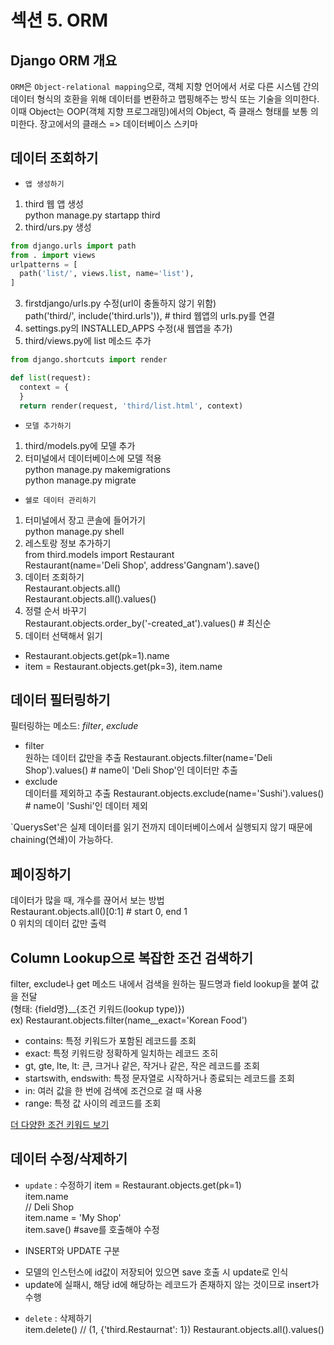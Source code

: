 # 섹션 5. ORM
## Django ORM 개요
`ORM`은 `Object-relational mapping`으로, 객체 지향 언어에서 서로 다른 시스템 간의 데이터 형식의 호환을 위해 데이터를 변환하고 맵핑해주는 방식 또는 기술을 의미한다. 이때 Object는 OOP(객체 지향 프로그래밍)에서의 Object, 즉 클래스 형태를 보통 의미한다.
장고에서의 클래스 => 데이터베이스 스키마

## 데이터 조회하기
* `앱 생성하기`
1. third 웹 앱 생성  
  python manage.py startapp third
2. third/urs.py 생성  
  ```python
  from django.urls import path
  from . import views
  urlpatterns = [
    path('list/', views.list, name='list'),
  ]
  ```
3. firstdjango/urls.py 수정(url이 충돌하지 않기 위함)  
  path('third/', include('third.urls')), # third 웹앱의 urls.py를 연결
4. settings.py의 INSTALLED_APPS 수정(새 웹앱을 추가)
5. third/views.py에 list 메소드 추가
  ```python
  from django.shortcuts import render
  
  def list(request):
    context = {
    }
    return render(request, 'third/list.html', context)
  ```
* `모델 추가하기`
1. third/models.py에 모델 추가
2. 터미널에서 데이터베이스에 모델 적용  
  python manage.py makemigrations  
  python manage.py migrate  
  
* `쉘로 데이터 관리하기`
1. 터미널에서 장고 콘솔에 들어가기   
  python manage.py shell  
2. 레스토랑 정보 추가하기  
  from third.models import Restaurant  
  Restaurant(name='Deli Shop', address'Gangnam').save()  
3. 데이터 조회하기  
  Restaurant.objects.all()  
  Restaurant.objects.all().values()  
4. 정렬 순서 바꾸기  
  Restaurant.objects.order_by('-created_at').values() # 최신순
5. 데이터 선택해서 읽기  
  - Restaurant.objects.get(pk=1).name
  - item = Restaurant.objects.get(pk=3), item.name

## 데이터 필터링하기
필터링하는 메소드:  _filter_, _exclude_
* filter  
  원하는 데이터 값만을 추출
  Restaurant.objects.filter(name='Deli Shop').values() # name이 'Deli Shop'인 데이터만 추출
* exclude   
  데이터를 제외하고 추출
  Restaurant.objects.exclude(name='Sushi').values() # name이 'Sushi'인 데이터 제외
  
 `QuerysSet'은 실제 데이터를 읽기 전까지 데이터베이스에서 실행되지 않기 때문에 chaining(연쇄)이 가능하다.
 
## 페이징하기
데이터가 많을 때, 개수를 끊어서 보는 방법  
Restaurant.objects.all()[0:1] # start 0, end 1  
0 위치의 데이터 값만 출력

## Column Lookup으로 복잡한 조건 검색하기
filter, exclude나 get 메소드 내에서 검색을 원하는 필드명과 field lookup을 붙여 값을 전달  
(형태: {field명}__{조건 키워드(lookup type)})  
ex) Restaurant.objects.filter(name__exact='Korean Food')

- contains: 특정 키워드가 포함된 레코드를 조회
- exact: 특정 키워드랑 정확하게 일치하는 레코드 조히
- gt, gte, lte, lt: 큰, 크거나 같은, 작거나 같은, 작은 레코드를 조회
- startswith, endswith: 특정 문자열로 시작하거나 종료되는 레코드를 조회
- in: 여러 값을 한 번에 검색에 조건으로 걸 때 사용
- range: 특정 값 사이의 레코드를 조회

[더 다양한 조건 키워드 보기](https://docs.djangoproject.com/en/2.1/ref/models/querysets/#id4)


## 데이터 수정/삭제하기
* `update` : 수정하기
  item = Restaurant.objects.get(pk=1)  
  item.name  
  // Deli Shop  
  item.name = 'My Shop'  
  item.save()  #save를 호출해야 수정
  
 * INSERT와 UPDATE 구분
 - 모델의 인스턴스에 id값이 저장되어 있으면 save 호출 시 update로 인식
 - update에 실패시, 해당 id에 해당하는 레코드가 존재하지 않는 것이므로 insert가 수행

* `delete` : 삭제하기  
  item.delete()
  // (1, {'third.Restaurnat': 1})
  Restaurant.objects.all().values()
